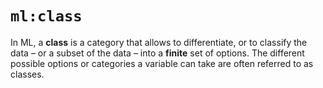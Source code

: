 # `ml:class`

In ML, a **class** is a category that allows to differentiate, or to classify
the data – or a subset of the data – into a **finite** set of options.
The different possible options or categories a variable can take are often
referred to as classes.